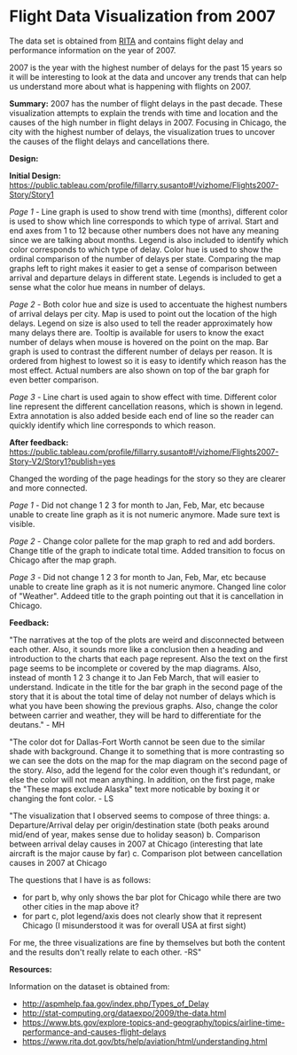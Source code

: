 
# Flight Data Visualization from 2007
The data set is obtained from [RITA](http://stat-computing.org/dataexpo/2009/the-data.html) and contains flight delay and performance information on the year of 2007.

2007 is the year with the highest number of delays for the past 15 years so it will be interesting to look at the data and uncover any trends that can help us understand more about what is happening with flights on 2007.


**Summary:** 2007 has the number of flight delays in the past decade. These visualization attempts to explain the trends with time and location and the causes of the high number in flight delays in 2007. Focusing in Chicago, the city with the highest number of delays, the visualization trues to uncover the causes of the flight delays and cancellations there.

**Design:**

__Initial Design:__  https://public.tableau.com/profile/fillarry.susanto#!/vizhome/Flights2007-Story/Story1

*Page 1* - Line graph is used to show trend with time (months), different color is used to show which line corresponds to which type of arrival. Start and end axes from 1 to 12 because other numbers does not have any meaning since we are talking about months. Legend is also included to identify which color corresponds to which type of delay.
Color hue is used to show the ordinal comparison of the number of delays per state. Comparing the map graphs left to right makes it easier to get a sense of comparison between arrival and departure delays in different state. Legends is included to get a sense what the color hue means in number of delays.

*Page 2* - Both color hue and size is used to accentuate the highest numbers of arrival delays per city. Map is used to point out the location of the high delays. Legend on size is also used to tell the reader approximately how many delays there are. Tooltip is available for users to know the exact number of delays when mouse is hovered on the point on the map.
Bar graph is used to contrast the different number of delays per reason. It is ordered from highest to lowest so it is easy to identify which reason has the most effect. Actual numbers are also shown on top of the bar graph for even better comparison.

*Page 3* - Line chart is used again to show effect with time. Different color line represent the different cancellation reasons, which is shown in legend. Extra annotation is also added beside each end of line so the reader can quickly identify which line corresponds to which reason.

__After feedback:__ https://public.tableau.com/profile/fillarry.susanto#!/vizhome/Flights2007-Story-V2/Story1?publish=yes

Changed the wording of the page headings for the story so they are clearer and more connected.

*Page 1* - Did not change 1 2 3 for month to Jan, Feb, Mar, etc because unable to create line graph as it is not numeric anymore. Made sure text is visible.

*Page 2* - Change color pallete for the map graph to red and add borders. Change title of the graph to indicate total time. Added transition to focus on Chicago after the map graph.

*Page 3* - Did not change 1 2 3 for month to Jan, Feb, Mar, etc because unable to create line graph as it is not numeric anymore. Changed line color of "Weather". Addeed title to the graph pointing out that it is cancellation in Chicago.

**Feedback:**

"The narratives at the top of the plots are weird and disconnected between each other. Also, it sounds more like a conclusion then a heading and introduction to the charts that each page represent. Also the text on the first page seems to be incomplete or covered by the map diagrams. Also, instead of month 1 2 3 change it to Jan Feb March, that will easier to understand. Indicate in the title for the bar graph in the second page of the story that it is about the total time of delay not number of delays which is what you have been showing the previous graphs. Also, change the color between carrier and weather, they will be hard to differentiate for the deutans." - MH

"The color dot for Dallas-Fort Worth cannot be seen due to the similar shade with background. Change it to something that is more contrasting so we can see the dots on the map for the map diagram on the second page of the story. Also, add the legend for the color even though it's redundant, or else the color will not mean anything. In addition, on the first page, make the "These maps exclude Alaska" text more noticable by boxing it or changing the font color. - LS

"The visualization that I observed seems to compose of three things:
a. Departure/Arrival delay per origin/destination state (both peaks around mid/end of year, makes sense due to holiday season)
b. Comparison between arrival delay causes in 2007 at Chicago (interesting that late aircraft is the major cause by far)
c. Comparison plot between cancellation causes in 2007 at Chicago

The questions that I have is as follows:
- for part b, why only shows the bar plot for Chicago while there are two other cities in the  map above it?
- for part c, plot legend/axis does not clearly show that it represent Chicago (I misunderstood it was for overall USA at first sight)

For me, the three visualizations are fine by themselves but both the content and the results don't really relate to each other. -RS"

**Resources:**

Information on the dataset is obtained from:
- http://aspmhelp.faa.gov/index.php/Types_of_Delay
- http://stat-computing.org/dataexpo/2009/the-data.html
- https://www.bts.gov/explore-topics-and-geography/topics/airline-time-performance-and-causes-flight-delays
- https://www.rita.dot.gov/bts/help/aviation/html/understanding.html



```python

```
